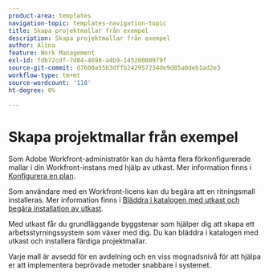 ```yaml
---
product-area: templates
navigation-topic: templates-navigation-topic
title: Skapa projektmallar från exempel
description: Skapa projektmallar från exempel
author: Alina
feature: Work Management
exl-id: fdb72cdf-7d84-4698-a4b9-14520080979f
source-git-commit: d7600a55b3dffb242957234de9d85a0deb1ad2e3
workflow-type: tm+mt
source-wordcount: '118'
ht-degree: 0%

---
```


# Skapa projektmallar från exempel

<!--Audited: 08/2025-->

Som Adobe Workfront-administratör kan du hämta flera förkonfigurerade mallar i din Workfront-instans med hjälp av utkast. Mer information finns i [Konfigurera en plan](../../../administration-and-setup/blueprints/configure-template-package.md).

Som användare med en Workfront-licens kan du begära att en ritningsmall installeras. Mer information finns i [Bläddra i katalogen med utkast och begära installation av utkast](../../../administration-and-setup/blueprints/browse-catalog.md).

Med utkast får du grundläggande byggstenar som hjälper dig att skapa ett arbetsstyrningssystem som växer med dig. Du kan bläddra i katalogen med utkast och installera färdiga projektmallar.

Varje mall är avsedd för en avdelning och en viss mognadsnivå för att hjälpa er att implementera beprövade metoder snabbare i systemet.
